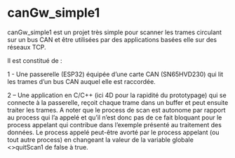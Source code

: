 # canGw_simple1


canGw_simple1 est un projet très simple pour scanner les trames circulant sur un bus CAN et être utilisées par des applications basées elle sur des réseaux TCP.

Il est constitué de :

1 - Une passerelle (ESP32) équipée d’une carte CAN (SN65HVD230) qui lit les trames d’un bus CAN auquel elle est raccordée.

2 – Une application en C/C++  (ici 4D pour la rapidité du prototypage) qui se connecte à la passerelle, reçoit chaque trame dans un buffer et peut ensuite traiter les trames. A noter que le process de scan est autonome par rapport au process qui l’a appelé et qu’il n’est donc pas de ce fait bloquant pour le process appelant qui contribue dans l’exemple présenté au traitement des données. Le process appelé peut-être avorté par le process appelant (ou tout autre process) en changeant la valeur de la variable globale <>quitScan1 de false à true.
